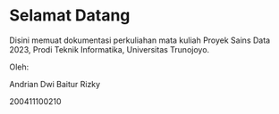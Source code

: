 # Selamat Datang

Disini memuat dokumentasi perkuliahan mata kuliah Proyek Sains Data 2023, Prodi Teknik Informatika, Universitas Trunojoyo.

Oleh:

Andrian Dwi Baitur Rizky

200411100210

```{tableofcontents}
```
